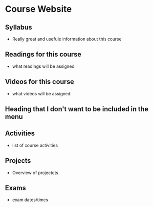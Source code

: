 # Course Website

## Syllabus
- Really great and usefule information about this course

## Readings for this course
 - what readings will be assigned


## Videos for this course 
- what videos will be assigned

## Heading that I don't want to be included in the menu<!--{docsify-ignore}-->

## Activities
- list of course activities

## Projects
- Overview of projectcts

## Exams
- exam dates/times
